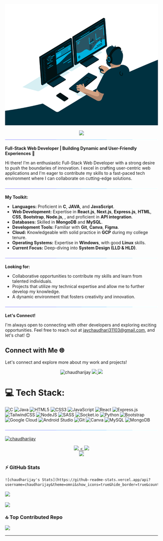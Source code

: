 
<p align='center'>
    <img alt='GIF' src='https://github.com/chaudharijay/chaudharijay/blob/main/code.gif' width='600' height='400' />
</p>
<div align='center'>
<img src='https://readme-typing-svg.herokuapp.com?font=ubuntu&color=16A085&center=true&lines=👋+Hii+I+am+Yash+Chaudhari;Full+Stack+Developer;Backend+Developer;Web+Developer'/>
    
</div>
<img alt='GIF' src='https://github.com/chaudharijay/chaudharijay/blob/main/Line.gif' />

**Full-Stack Web Developer | Building Dynamic and User-Friendly Experiences** 🚀

Hi there! I'm an enthusiastic Full-Stack Web Developer with a strong desire to push the boundaries of innovation. I excel in crafting user-centric web applications and I'm eager to contribute my skills to a fast-paced tech environment where I can collaborate on cutting-edge solutions.

<img alt='GIF' src='https://github.com/chaudharijay/chaudharijay/blob/main/Line.gif' />

**My Toolkit:**

- **Languages:** Proficient in **C**, **JAVA**, and **JavaScript**.
- **Web Development:** Expertise in **React.js**, **Next.js**, **Express.js**, **HTML**, **CSS**, **Bootstrap**, **Node.js**, , and proficient in **API integration**.
- **Databases:** Skilled in **MongoDB** and **MySQL**.
- **Development Tools:** Familiar with **Git**, **Canva**, **Figma**.
- **Cloud:** Knowledgeable with solid practice in **GCP** during my college tenure.
- **Operating Systems:** Expertise in **Windows**, with good **Linux** skills.
- **Current Focus:** Deep-diving into **System Design (LLD & HLD)**.

<img alt='GIF' src='https://github.com/chaudharijay/chaudharijay/blob/main/Line.gif' />

**Looking for:**

- Collaborative opportunities to contribute my skills and learn from talented individuals.
- Projects that utilize my technical expertise and allow me to further develop my knowledge.
- A dynamic environment that fosters creativity and innovation.

<img alt='GIF' src='https://github.com/chaudharijay/chaudharijay/blob/main/Line.gif' />

**Let's Connect!**

I'm always open to connecting with other developers and exploring exciting opportunities. Feel free to reach out at [jaychaudhari31103@gmail.com](mailto:jaychaudhari31103@gmail.com), and let's chat! 😊




## Connect with Me 🌐

 Let's connect and explore more about my work and projects!
<br>
<p align='center'>
  
   <img width="20%" src="https://komarev.com/ghpvc/?username=chaudharijay&label=Profile%20views&color=0e75b6&style=flat" alt="chaudharijay" />
    <a href='https://www.linkedin.com/in/yash-chaudhari-a100451ab' target='_blank'>
        <img src='https://img.shields.io/badge/linkedin%20-%230077B5.svg?&style=for-the-badge&logo=linkedin&logoColor=white'/>
    </a>
    <a href='jaychaudhari31103@gmail.com' target='_blank'>
        <img src='https://img.shields.io/badge/Gmail-D14836?style=for-the-badge&logo=gmail&logoColor=white'/>
    </a>
    
</p>


# 💻 Tech Stack:
![C](https://img.shields.io/badge/c-%2300599C.svg?style=for-the-badge&logo=c&logoColor=white) ![Java](https://img.shields.io/badge/java-%23ED8B00.svg?style=for-the-badge&logo=openjdk&logoColor=white) ![HTML5](https://img.shields.io/badge/html5-%23E34F26.svg?style=for-the-badge&logo=html5&logoColor=white) ![CSS3](https://img.shields.io/badge/css3-%231572B6.svg?style=for-the-badge&logo=css3&logoColor=white) ![JavaScript](https://img.shields.io/badge/javascript-%23323330.svg?style=for-the-badge&logo=javascript&logoColor=%23F7DF1E) 
![React](https://img.shields.io/badge/react-%2320232a.svg?style=for-the-badge&logo=react&logoColor=%2361DAFB) ![Express.js](https://img.shields.io/badge/express.js-%23404d59.svg?style=for-the-badge&logo=express&logoColor=%2361DAFB) ![TailwindCSS](https://img.shields.io/badge/tailwindcss-%2338B2AC.svg?style=for-the-badge&logo=tailwind-css&logoColor=white)  ![NodeJS](https://img.shields.io/badge/node.js-6DA55F?style=for-the-badge&logo=node.js&logoColor=white) ![SASS](https://img.shields.io/badge/SASS-hotpink.svg?style=for-the-badge&logo=SASS&logoColor=white) ![Socket.io](https://img.shields.io/badge/Socket.io-black?style=for-the-badge&logo=socket.io&badgeColor=010101)
![Python](https://img.shields.io/badge/python-3670A0?style=for-the-badge&logo=python&logoColor=ffdd54)  ![Bootstrap](https://img.shields.io/badge/bootstrap-%23563D7C.svg?style=for-the-badge&logo=bootstrap&logoColor=white) ![Google Cloud](https://img.shields.io/badge/GoogleCloud-%234285F4.svg?style=for-the-badge&logo=google-cloud&logoColor=white)
![Android Studio](https://img.shields.io/badge/android%20studio-346ac1?style=for-the-badge&logo=android%20studio&logoColor=white) ![Git](https://img.shields.io/badge/git-%23F05033.svg?style=for-the-badge&logo=git&logoColor=white) ![Canva](https://img.shields.io/badge/Canva-%2300C4CC.svg?style=for-the-badge&logo=Canva&logoColor=white) ![MySQL](https://img.shields.io/badge/mysql-%2300f.svg?style=for-the-badge&logo=mysql&logoColor=white) ![MongoDB](https://img.shields.io/badge/MongoDB-%234ea94b.svg?style=for-the-badge&logo=mongodb&logoColor=white) 

<img alt='GIF' src='https://github.com/chaudharijay/chaudharijay/blob/main/Line.gif' />

<p align="left"> <a href="https://github.com/ryo-ma/github-profile-trophy"><img src="https://github-profile-trophy.vercel.app/?username=chaudharijay" alt="chaudharijay" /></a> </p>


<p align="center">

  <a href="https://github.com/anuraghazra/github-readme-stats" target="_blank">
    <img width="30%" src= "https://github-readme-stats.vercel.app/api/top-langs/?username=chaudharijay&layout=compact&langs_count=10&theme=radical&hide_border=true&custom_title=Most Used Languages">
  </a>
  <a href="https://github.com/vn7n24fzkq/github-profile-summary-cards" target="_blank">
    <img width="30%" src= "https://github-profile-summary-cards.vercel.app/api/cards/repos-per-language?username=chaudharijay&theme=radical" alt=""><
    <img width="30%" src= "https://github-profile-summary-cards.vercel.app/api/cards/most-commit-language?username=chaudharijay&theme=radical"><br>
    <img width="30%" src= "https://github-profile-summary-cards.vercel.app/api/cards/productive-time?username=chaudharijay&theme=radical&utcOffset=8">
  </a>

</p>


### :zap: GitHub Stats


<p align="center">
    
    ![chaudharijay's Stats](https://github-readme-stats.vercel.app/api?username=chaudharijay&theme=omni&show_icons=true&hide_border=true&count_private=true)
  <a href="https://github.com/anuraghazra/github-readme-stats" target="_blank">
    <img align="center" width="70%" src="https://github-readme-streak-stats.herokuapp.com/?user=chaudharijay&theme=radical&custom_title=streak-stats&hide_border=true&layout=compact" /><br><br>
    <img align="center" width="60%" src="https://github-profile-summary-cards.vercel.app/api/cards/profile-details?username=chaudharijay&theme=radical" />
  </a>
</p>





### 🔝 Top Contributed Repo
![](https://github-contributor-stats.vercel.app/api?username=chaudharijay&limit=5&theme=matrix&combine_all_yearly_contributions=true)

---




[def]: ttps://github.com/chaudharijay?tab=follower

